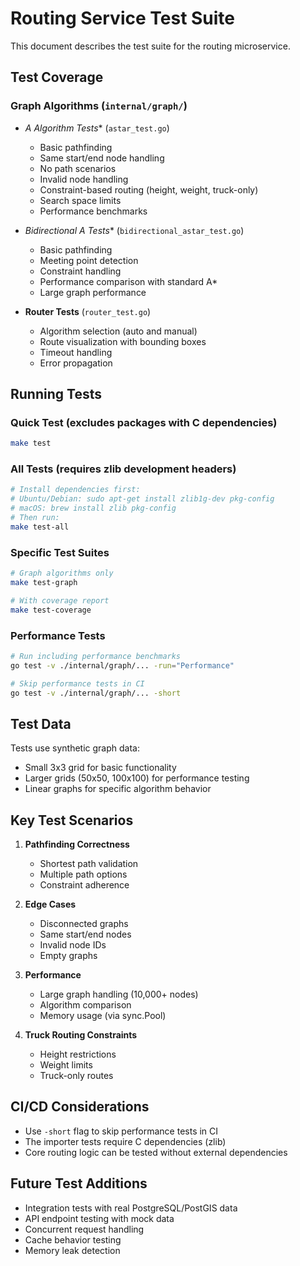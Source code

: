 # Routing Service Test Suite

This document describes the test suite for the routing microservice.

## Test Coverage

### Graph Algorithms (`internal/graph/`)
- **A* Algorithm Tests** (`astar_test.go`)
  - Basic pathfinding
  - Same start/end node handling
  - No path scenarios
  - Invalid node handling
  - Constraint-based routing (height, weight, truck-only)
  - Search space limits
  - Performance benchmarks

- **Bidirectional A* Tests** (`bidirectional_astar_test.go`)
  - Basic pathfinding
  - Meeting point detection
  - Constraint handling
  - Performance comparison with standard A*
  - Large graph performance

- **Router Tests** (`router_test.go`)
  - Algorithm selection (auto and manual)
  - Route visualization with bounding boxes
  - Timeout handling
  - Error propagation

## Running Tests

### Quick Test (excludes packages with C dependencies)
```bash
make test
```

### All Tests (requires zlib development headers)
```bash
# Install dependencies first:
# Ubuntu/Debian: sudo apt-get install zlib1g-dev pkg-config
# macOS: brew install zlib pkg-config
# Then run:
make test-all
```

### Specific Test Suites
```bash
# Graph algorithms only
make test-graph

# With coverage report
make test-coverage
```

### Performance Tests
```bash
# Run including performance benchmarks
go test -v ./internal/graph/... -run="Performance"

# Skip performance tests in CI
go test -v ./internal/graph/... -short
```

## Test Data

Tests use synthetic graph data:
- Small 3x3 grid for basic functionality
- Larger grids (50x50, 100x100) for performance testing
- Linear graphs for specific algorithm behavior

## Key Test Scenarios

1. **Pathfinding Correctness**
   - Shortest path validation
   - Multiple path options
   - Constraint adherence

2. **Edge Cases**
   - Disconnected graphs
   - Same start/end nodes
   - Invalid node IDs
   - Empty graphs

3. **Performance**
   - Large graph handling (10,000+ nodes)
   - Algorithm comparison
   - Memory usage (via sync.Pool)

4. **Truck Routing Constraints**
   - Height restrictions
   - Weight limits
   - Truck-only routes

## CI/CD Considerations

- Use `-short` flag to skip performance tests in CI
- The importer tests require C dependencies (zlib)
- Core routing logic can be tested without external dependencies

## Future Test Additions

- Integration tests with real PostgreSQL/PostGIS data
- API endpoint testing with mock data
- Concurrent request handling
- Cache behavior testing
- Memory leak detection